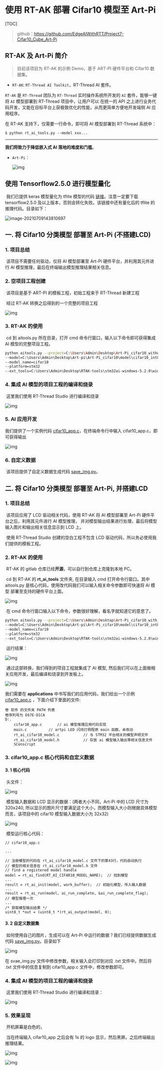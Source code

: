 # 使用 RT-AK 部署 Cifar10 模型至 Art-Pi

[TOC]

> github：https://github.com/EdgeAIWithRTT/Project7-Cifar10_Cube_Art-Pi

## RT-AK 及 Art-Pi 简介

> 目前该项目为 RT-AK 的示例 Demo，基于 ART-PI 硬件平台和 Cifar10 数据集。

- `RT-AK`: `RT-Thread AI Toolkit`，RT-Thread AI 套件。

`RT-AK` 是 `RT-Thread` 团队为 `RT-Thread` 实时操作系统所开发的 `AI` 套件，能够一键将 `AI` 模型部署到 RT-Thread 项目中，让用户可以 在统一的 API 之上进行业务代码开发，又能在目标平台上获极致优化的性能，从而更简单方便地开发端侧 AI 应用程序。

在 RT-AK 支持下，仅需要一行命令，即可将 AI 模型部署到 RT-Thread 系统中：

```plaintext
$ python rt_ai_tools.py --model xxx...
```

------

**我们将致力于降低嵌入式 AI 落地的难度和门槛**。

- `Art-Pi`：

    ![img](https://gitee.com/wonderful4/images/raw/master/imgs/20210709143531.png)

## 使用 Tensorflow2.5.0 进行模型量化

​		我们已提供 keras 模型量化为 tflite 模型的代码 [链接](https://git.rt-thread.com/luxian/art-pi_cifar10_without_lcd/-/blob/v0.1.0/model/keras2tflite_int.py)。注意一定要下载 tensorflow2.5.0 及以上版本，否则会转化失败。该链接中还有量化后的 tflite 的推理代码。目录如下：

![image-20210709143810697](https://gitee.com/wonderful4/images/raw/master/imgs/20210709143810.png)

## 一. 将 Cifar10 分类模型 部署至 Art-Pi (不搭建LCD) 

### 1. 项目总结

​		该项目不需要任何驱动，仅将 AI 模型部署至 Art-Pi 硬件平台，并利用其元件进行 AI 模型推理，最后在终端输出模型推理结果相关信息。

### 2. 空项目工程创建

​		该项目是基于 ART-PI 的模板工程，初始工程来于 RT-Thread 新建工程

​		经过 RT-AK 转换之后得到的一个完整的项目工程

![img](https://gitee.com/wonderful4/images/raw/master/imgs/20210709143942.png)

### 3. RT-AK 的使用

​		cd 到 aitools.py 所在目录，打开 cmd 命令行窗口，输入以下命令即可获得集成 AI 模型的完整项目工程。

```bash
python aitools.py --project=C:\Users\Admin\Desktop\Art-Pi_cifar10_without_lcd 
--model=C:\Users\Admin\Desktop\Art-pi\Art-Pi_cifar10\model\cifar10_int8.tflite 
--model_name=cifar10 
--platform=stm32 
--ext_tools=C:\Users\Admin\Desktop\RTAK-tools\stm32ai-windows-5.2.0\windows # x_cube_ai 工具
```

### 4. 集成 AI 模型的项目工程的编译和烧录

​		这里我们使用 RT-Thread Studio 进行编译和烧录

![img](https://cdn.nlark.com/yuque/0/2021/png/21594242/1625800399211-bf2389fb-4513-47ad-8a83-f35f17502497.png?x-oss-process=image%2Fresize%2Cw_748)

### 5. AI 应用开发

我们提供了一个实例代码 [cifar10_app.c](https://github.com/EdgeAIWithRTT/Project7-Cifar10_Cube_Art-Pi/blob/v0.1.0/Art-Pi_cifar10_without_lcd/applications/cifar10_app.c)，在终端命令行中输入 cifat10_app.c，即可获得输出

![img](https://cdn.nlark.com/yuque/0/2021/png/21594242/1625800498800-107e0e3f-703b-4ab4-bbaa-1d5c6304122d.png)

### 6. 自定义数据

​		该项目提供了自定义数据生成代码 [save_img.py](https://github.com/EdgeAIWithRTT/Project7-Cifar10_Cube_Art-Pi/blob/master/cifar10_data/save_img.py)。

## 二. 将 Cifar10 分类模型 部署至 Art-Pi, 并搭建LCD

### 1. 项目总结

​		该项目应用了 LCD 驱动相关代码，使用 RT-AK 将 AI 模型部署至 Art-Pi 硬件平台之后，利用其元件进行 AI 模型推理， 并对模型输出结果进行处理，最后将模型输入图片和输出相关信息显示到 LCD 上。

​		使用 RT-Thread Studio 创建的空白工程不包含 LCD 驱动代码，所以务必使用我们提供的模板工程。

### 2. RT-AK 的使用

​		RT-AK 的 gitlab 仓库已经**开源**，可以自行到仓库上克隆到本地 PC。

​		cd 到 RT-AK 的 **rt_ai_tools** 文件夹, 在目录输入 cmd 打开命令行窗口。其中 aitools.py 是核心代码，使用改代码我们可以输入相关命令参数即可快速将 AI 模型 部署至支持的硬件平台上面。

![img](https://gitee.com/wonderful4/images/raw/master/imgs/20210709144330.png)

​		在 cmd 命令行窗口输入以下命令，参数很好理解，看名字就知道它的意思了。

```bash
python aitools.py --project=C:\Users\Admin\Desktop\Art-Pi_cifar10_with_lcd 
--model=C:\Users\Admin\Desktop\Art-pi\Art-Pi_cifar10\model\cifar10_int8.tflite 
--model_name=cifar10 
--platform=stm32 
--ext_tools=C:\Users\Admin\Desktop\RTAK-tools\stm32ai-windows-5.2.0\windows # x_cube_ai 工具
```

​		运行结果：

![img](https://gitee.com/wonderful4/images/raw/master/imgs/20210709144405.png)

​		通过这部转换，我们得到的项目工程就集成了 AI 模型, 然后我们可以在上面做相关应用开发，最后编译和烧录到开发板上。

![img](https://gitee.com/wonderful4/images/raw/master/imgs/20210709144418.png)

我们需要在 **applications** 中书写我们的应用代码，我们给出一个示例 [cifar10_app.c](https://github.com/EdgeAIWithRTT/Project7-Cifar10_Cube_Art-Pi/blob/v0.2.0/Art-Pi_cifar10_with_lcd/applications/cifar10_app.c) ，下面介绍下里面的文件:

```
卷 软件 的文件夹 PATH 列表
卷序列号为 E67E-D1CA
D:.
    cifar10_app.c		// ai 模型推理应用代码实现
    main.c			// artpi LED 闪烁灯例程原 main 函数，未改动
    rt_ai_cifar10_model.c			// 与 STM32 平台相关的模型声明文件
    rt_ai_cifar10_model.h			// 存放 ai 模型输入输出等相关信息文件
    SConscript
```

### 3. cifar10_app.c 核心代码和自定义数据

#### 3. 1 核心代码

​		头文件：

![img](https://gitee.com/wonderful4/images/raw/master/imgs/20210709144820.png)

​		模型输入数据和 LCD 显示的数据：(两者大小不同，Art-Pi 中的 LCD 尺寸为 320x240, 所以显示的图片尺寸要满足这个大小，而模型输入大小则根据具体模型而言，该项目中的 cifar10 模型输入数据大小为 32x32)

![img](https://gitee.com/wonderful4/images/raw/master/imgs/20210709144836.png)

​		模型运行核心代码：

```
// cifar10_app.c

...

// 注册模型的代码在 rt_ai_cifar10_model.c 文件下的第43行，代码自动执行
// 模型的相关信息在 rt_ai_cifar10_model.h 文件
// find a registered model handle
model = rt_ai_find(RT_AI_CIFAR10_MODEL_NAME);  // 找到模型
...
result = rt_ai_init(model, work_buffer);  // 初始化模型，传入输入数据
...
result = rt_ai_run(model, ai_run_complete, &ai_run_complete_flag);    // 模型推理一次
...
/* 获取模型输出结果 */
uint8_t *out = (uint8_t *)rt_ai_output(model, 0);
```

#### 3. 2 自定义数据集

​		如何使用自己的图片，生成可以在 Art-Pi 中运行的数据？我们已经提供数据生成代码 [save_img.py](https://github.com/EdgeAIWithRTT/Project7-Cifar10_Cube_Art-Pi/blob/master/cifar10_data/save_img.py)。目录如下

![img](https://gitee.com/wonderful4/images/raw/master/imgs/20210709145349.png)

在 svae_img.py 文件中修改参数，相关输入会打印到对应 .txt 文件中。然后将 .txt 文件中的信息复制到 cifar10_app.c 文件中，修改参数即可。

### 4. 集成 AI 模型的项目工程的编译和烧录

​		这里我们使用 RT-Thread Studio 进行编译和烧录：

![img](https://gitee.com/wonderful4/images/raw/master/imgs/20210709145346.png)

### 5. 效果呈现

​		开机屏幕是白色的，

​		当在终端输入 cifar10_app 之后会有 1s 的 logo 显示，然后黑屏。之后终端输出推理结果。

![img](https://gitee.com/wonderful4/images/raw/master/imgs/20210709145150.png)

![img](https://gitee.com/wonderful4/images/raw/master/imgs/20210709145244.png)